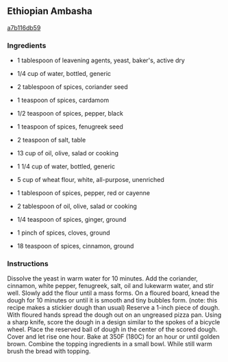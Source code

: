 ## Ethiopian Ambasha

[a7b116db59](https://recipeland.com/recipe/v/ethiopian-ambasha-36827)

### Ingredients

 - 1 tablespoon of leavening agents, yeast, baker's, active dry

 - 1/4 cup of water, bottled, generic

 - 2 tablespoon of spices, coriander seed

 - 1 teaspoon of spices, cardamom

 - 1/2 teaspoon of spices, pepper, black

 - 1 teaspoon of spices, fenugreek seed

 - 2 teaspoon of salt, table

 - 13 cup of oil, olive, salad or cooking

 - 1 1/4 cup of water, bottled, generic

 - 5 cup of wheat flour, white, all-purpose, unenriched

 - 1 tablespoon of spices, pepper, red or cayenne

 - 2 tablespoon of oil, olive, salad or cooking

 - 1/4 teaspoon of spices, ginger, ground

 - 1 pinch of spices, cloves, ground

 - 18 teaspoon of spices, cinnamon, ground

### Instructions

Dissolve the yeast in warm water for 10 minutes. Add the coriander, cinnamon, white pepper, fenugreek, salt, oil and lukewarm water, and stir well. Slowly add the flour until a mass forms. On a floured board, knead the dough for 10 minutes or until it is smooth and tiny bubbles form. (note: this recipe makes a stickier dough than usual) Reserve a 1-inch piece of dough. With floured hands spread the dough out on an ungreased pizza pan. Using a sharp knife, score the dough in a design similar to the spokes of a bicycle wheel. Place the reserved ball of dough in the center of the scored dough. Cover and let rise one hour. Bake at 350F (180C) for an hour or until golden brown. Combine the topping ingredients in a small bowl. While still warm brush the bread with topping.